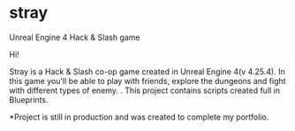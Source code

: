# stray
Unreal Engine 4 Hack &amp; Slash game

Hi! 

Stray is a Hack & Slash co-op game created in Unreal Engine 4(v 4.25.4).
In this game you'll be able to play with friends, explore the dungeons and fight with different types of enemy. . This project contains scripts created full in Blueprints.

*Project is still in production and was created to complete my portfolio. 
